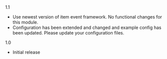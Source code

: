 1.1
* Use newest version of item event framework. No functional changes for this module.
* Configuration has been extended and changed and example config has been updated. Please update your configuration files.

1.0
* Initial release
